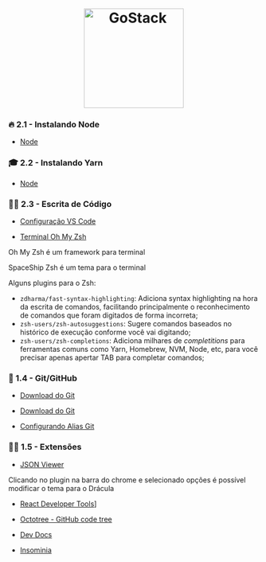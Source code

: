 <h1 align="center">
    <img alt="GoStack" src="https://rocketseat-cdn.s3-sa-east-1.amazonaws.com/bootcamp-header.png" width="200px" />
</h1>

### 🔥 2.1 - Instalando Node

- [Node](https://nodejs.org/en/download/)

### 🎓 2.2 - Instalando Yarn

- [Node](https://classic.yarnpkg.com/en/docs/install/)

### 👨‍🎓 2.3 - Escrita de Código

- [Configuração VS Code](https://www.notion.so/Visual-Studio-Code-e0d3c48eebdd4df586c4ba8c12cf5a7a)


- [Terminal Oh My Zsh](https://www.notion.so/Configurando-o-Terminal-c3dcaf4c54a241228288b513c4e936b4)

<p>Oh My Zsh é um framework para terminal</p>

<p>SpaceShip Zsh é um tema para o terminal</p>

<p>Alguns plugins para o Zsh:</p>

- `zdharma/fast-syntax-highlighting`: Adiciona syntax highlighting na hora da escrita de comandos, facilitando principalmente o reconhecimento de comandos que foram digitados de forma incorreta;
- `zsh-users/zsh-autosuggestions`: Sugere comandos baseados no histórico de execução conforme você vai digitando;
- `zsh-users/zsh-completions`: Adiciona milhares de *completitions* para ferramentas comuns como Yarn, Homebrew, NVM, Node, etc, para você precisar apenas apertar TAB para completar comandos;


### 🥇 1.4 - Git/GitHub

- [Download do Git](https://git-scm.com/downloads)

- [Download do Git](https://git-scm.com/downloads)

- [Configurando Alias Git](https://gist.github.com/diego3g/2b563e54e82bed5530d8346b89a701ab)


### 👨‍🏫 1.5 - Extensões

- [JSON Viewer](https://chrome.google.com/webstore/detail/json-viewer/gbmdgpbipfallnflgajpaliibnhdgobh?hl=pt-BR)
<p>Clicando no plugin na barra do chrome e selecionado opções é possível modificar o tema para o Drácula</p>

- [React Developer Tools](https://chrome.google.com/webstore/detail/react-developer-tools/fmkadmapgofadopljbjfkapdkoienihi)]

- [Octotree - GitHub code tree](https://chrome.google.com/webstore/detail/octotree-github-code-tree/bkhaagjahfmjljalopjnoealnfndnagc?hl=pt-BR)

- [Dev Docs](https://devdocs.io/)

- [Insominia](https://insomnia.rest/download/core/?&ref=https%3A%2F%2Fwww.google.com%2F)
